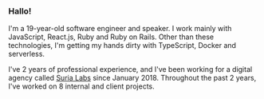 ### Hallo!

I'm a 19-year-old software engineer and speaker. I work mainly with JavaScript, React.js, Ruby and Ruby on Rails. Other than these technologies, I'm getting my hands dirty with TypeScript, Docker and serverless.

I've 2 years of professional experience, and I've been working for a digital agency called [Suria Labs](https://surialabs.com) since January 2018. Throughout the past 2 years, I've worked on 8 internal and client projects.

<!--
**thealiilman/thealiilman** is a ✨ _special_ ✨ repository because its `README.md` (this file) appears on your GitHub profile.

Here are some ideas to get you started:

- 🔭 I’m currently working on ...
- 🌱 I’m currently learning ...
- 👯 I’m looking to collaborate on ...
- 🤔 I’m looking for help with ...
- 💬 Ask me about ...
- 📫 How to reach me: ...
- 😄 Pronouns: ...
- ⚡ Fun fact: ...
-->
